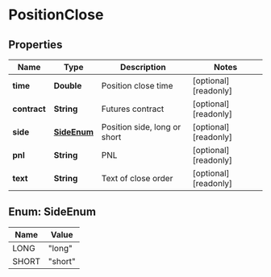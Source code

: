 
# PositionClose

## Properties

Name | Type | Description | Notes
------------ | ------------- | ------------- | -------------
**time** | **Double** | Position close time |  [optional] [readonly]
**contract** | **String** | Futures contract |  [optional] [readonly]
**side** | [**SideEnum**](#SideEnum) | Position side, long or short |  [optional] [readonly]
**pnl** | **String** | PNL |  [optional] [readonly]
**text** | **String** | Text of close order |  [optional] [readonly]

## Enum: SideEnum

Name | Value
---- | -----
LONG | &quot;long&quot;
SHORT | &quot;short&quot;

